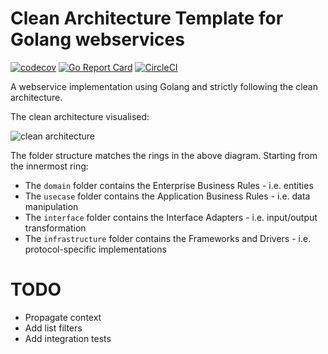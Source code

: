 # Clean Architecture Template for Golang webservices
[![codecov](https://codecov.io/gh/CanobbioE/strict-clean-arch-go-webservice/branch/main/graph/badge.svg)](https://codecov.io/gh/CanobbioE/strict-clean-arch-go-webservice)
[![Go Report Card](https://goreportcard.com/badge/github.com/CanobbioE/strict-clean-arch-go-webservice)](https://goreportcard.com/report/github.com/CanobbioE/strict-clean-arch-go-webservice)
[![CircleCI](https://dl.circleci.com/status-badge/img/gh/CanobbioE/strict-clean-arch-go-webservice/tree/master.svg?style=shield)](https://dl.circleci.com/status-badge/redirect/gh/CanobbioE/strict-clean-arch-go-webservice/tree/master)

A webservice implementation using Golang and strictly following the clean architecture.

The clean architecture visualised:

![clean architecture](https://canobbioe.com/posts/cleaner-architecture/CleanArchitecture.jpeg)

The folder structure matches the rings in the above diagram. Starting from the innermost ring:

- The `domain` folder contains the Enterprise Business Rules - i.e. entities
- The `usecase` folder contains the Application Business Rules - i.e. data manipulation
- The `interface` folder contains the Interface Adapters - i.e. input/output transformation
- The `infrastructure` folder contains the Frameworks and Drivers - i.e. protocol-specific implementations

# TODO
- Propagate context
- Add list filters
- Add integration tests
